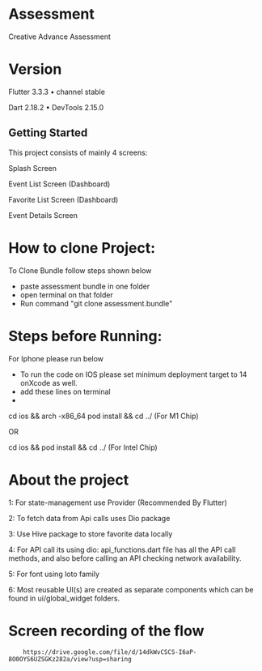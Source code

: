 # Assessment

Creative Advance Assessment
 
# Version

Flutter 3.3.3 • channel stable

Dart 2.18.2 • DevTools 2.15.0


## Getting Started

This project consists of mainly 4 screens:

Splash Screen

Event List Screen (Dashboard)

Favorite List Screen (Dashboard)

Event Details Screen

# How to clone Project:
 To Clone Bundle follow steps shown below
- paste assessment bundle in one folder
- open terminal on that folder
- Run command  "git clone assessment.bundle"

# Steps before Running:
For Iphone please run below

- To run the code on IOS please set minimum deployment target to 14 onXcode as well.
- add these lines on terminal
- 
cd ios && arch -x86_64 pod install && cd ../  (For M1 Chip)

OR

cd ios &&  pod install && cd ../  (For Intel Chip)

# About the project

1: For state-management use Provider (Recommended By Flutter)

2: To fetch data from Api calls uses Dio package

3: Use Hive package to store favorite data locally

4: For API call its using dio:
        api_functions.dart file has all the API call methods, and also before calling an API checking network availability.

5: For font using loto family

6: Most reusable UI(s) are created as separate components which can be found in ui/global_widget folders.

# Screen recording of the flow 

        https://drive.google.com/file/d/14dkWvCSCS-I6aP-8O0OYS6UZSGKz282a/view?usp=sharing








